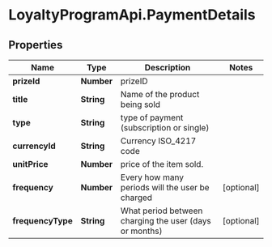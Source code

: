 # LoyaltyProgramApi.PaymentDetails

## Properties
Name | Type | Description | Notes
------------ | ------------- | ------------- | -------------
**prizeId** | **Number** | prizeID | 
**title** | **String** | Name of the product being sold | 
**type** | **String** | type of payment (subscription or single) | 
**currencyId** | **String** | Currency ISO_4217 code | 
**unitPrice** | **Number** | price of the item sold. | 
**frequency** | **Number** | Every how many periods will the user be charged | [optional] 
**frequencyType** | **String** | What period between charging the user (days or months) | [optional] 


